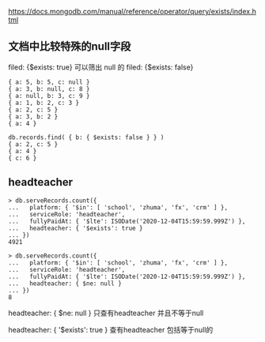 https://docs.mongodb.com/manual/reference/operator/query/exists/index.html
## 文档中比较特殊的null字段
filed: {$exists: true}   可以筛出 null 的
filed: {$exists: false}

```
{ a: 5, b: 5, c: null }
{ a: 3, b: null, c: 8 }
{ a: null, b: 3, c: 9 }
{ a: 1, b: 2, c: 3 }
{ a: 2, c: 5 }
{ a: 3, b: 2 }
{ a: 4 }

db.records.find( { b: { $exists: false } } )
{ a: 2, c: 5 }
{ a: 4 }
{ c: 6 }
```

## headteacher
```
> db.serveRecords.count({
...   platform: { '$in': [ 'school', 'zhuma', 'fx', 'crm' ] },
...   serviceRole: 'headteacher',
...   fullyPaidAt: { '$lte': ISODate('2020-12-04T15:59:59.999Z') },
...   headteacher: { '$exists': true }
... })
4921

> db.serveRecords.count({
...   platform: { '$in': [ 'school', 'zhuma', 'fx', 'crm' ] },
...   serviceRole: 'headteacher',
...   fullyPaidAt: { '$lte': ISODate('2020-12-04T15:59:59.999Z') },
...   headteacher: { $ne: null }
... })
8
```
headteacher: { $ne: null } 只查有headteacher 并且不等于null

headteacher: { '$exists': true }  查有headteacher 包括等于null的